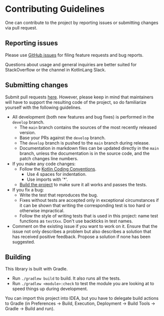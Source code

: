 <!-- Basic guidelines, should be refined -->

# Contributing Guidelines

One can contribute to the project by reporting issues or submitting changes via pull request.

## Reporting issues

Please use [GitHub issues](https://github.com/JetBrains/koan-agents/issues) for filing feature requests and bug reports.

Questions about usage and general inquiries are better suited for StackOverflow <!-- TODO: are we going to track it? --> or the <!-- TODO: channel name --> channel in KotlinLang Slack.

## Submitting changes

Submit pull requests [here](https://github.com/JetBrains/koan-agents/pulls).
However, please keep in mind that maintainers will have to support the resulting code of the project,
so do familiarize yourself with the following guidelines.

<!-- TODO: discuss git flow -->
<!-- TODO: align coding conventions with what the team is actually using -->

* All development (both new features and bug fixes) is performed in the `develop` branch.
    * The `main` branch contains the sources of the most recently released version.
    * Base your PRs against the `develop` branch.
    * The `develop` branch is pushed to the `main` branch during release.
    * Documentation in markdown files can be updated directly in the `main` branch,
      unless the documentation is in the source code, and the patch changes line numbers.
* If you make any code changes:
    * Follow the [Kotlin Coding Conventions](https://kotlinlang.org/docs/reference/coding-conventions.html).
        * Use 4 spaces for indentation.
        * Use imports with '*'.
    * [Build the project](#building) to make sure it all works and passes the tests.
* If you fix a bug:
    * Write the test that reproduces the bug.
    * Fixes without tests are accepted only in exceptional circumstances if it can be shown that writing the
      corresponding test is too hard or otherwise impractical.
    * Follow the style of writing tests that is used in this project:
      name test functions as `testXxx`. Don't use backticks in test names.
* Comment on the existing issue if you want to work on it. Ensure that the issue not only describes a problem but also describes a solution that has received positive feedback. Propose a solution if none has been suggested.

## Building

This library is built with Gradle.

* Run `./gradlew build` to build. It also runs all the tests.
* Run `./gradlew <module>:check` to test the module you are looking at to speed
  things up during development.

You can import this project into IDEA, but you have to delegate build actions
to Gradle (in Preferences -> Build, Execution, Deployment -> Build Tools -> Gradle -> Build and run).
